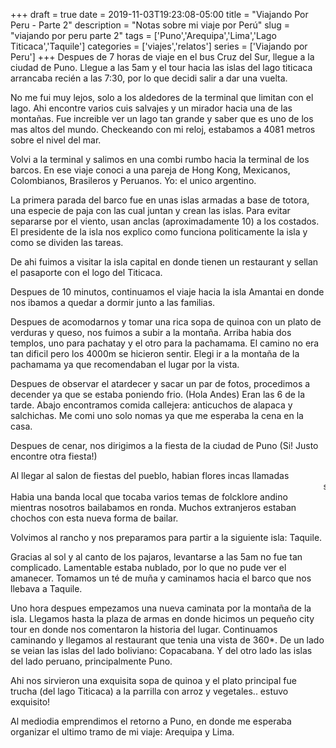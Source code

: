 +++ 
draft = true
date = 2019-11-03T19:23:08-05:00
title = "Viajando Por Peru - Parte 2"
description = "Notas sobre mi viaje por Perú"
slug = "viajando por peru parte 2" 
tags = ['Puno','Arequipa','Lima','Lago Titicaca','Taquile']
categories = ['viajes','relatos']
series = ['Viajando por Peru']
+++
Despues de 7 horas de viaje en el bus Cruz del Sur, llegue a la ciudad de Puno. Llegue a las 5am y el tour hacia las islas del lago titicaca arrancaba recién a las 7:30, por lo que decidi salir a dar una vuelta.

No me fui muy lejos, solo a los aldedores de la terminal que limitan con el lago. Ahi encontre varios cuis salvajes y un mirador hacia una de las montañas. Fue increible ver un lago tan grande y saber que es uno de los mas altos del mundo. Checkeando con mi reloj, estabamos a 4081 metros sobre el nivel del mar.

Volvi a la terminal y salimos en una combi rumbo hacia la terminal de los barcos. En ese viaje conoci a una pareja de Hong Kong, Mexicanos, Colombianos, Brasileros y Peruanos. Yo: el unico argentino.

La primera parada del barco fue en unas islas armadas a base de totora, una especie de paja con las cual juntan y crean las islas. Para evitar separarse por el viento, usan anclas (aproximadamente 10) a los costados. El presidente de la isla nos explico como funciona politicamente la isla y como se dividen las tareas.

De ahi fuimos a visitar la isla capital en donde tienen un restaurant y sellan el pasaporte con el logo del Titicaca.

Despues de 10 minutos, continuamos el viaje hacia la isla Amantai en donde nos ibamos a quedar a dormir junto a las familias. 

Despues de acomodarnos y tomar una rica sopa de quinoa con un plato de verduras y queso, nos fuimos a subir a la montaña. Arriba habia dos templos, uno para pachatay y el otro para la pachamama. El camino no era tan dificil pero los 4000m se hicieron sentir. Elegi ir a la montaña de la pachamama ya que recomendaban el lugar por la vista.

Despues de observar el atardecer y sacar un par de fotos, procedimos a decender ya que se estaba poniendo frio. (Hola Andes) Eran las 6 de la tarde. Abajo encontramos comida callejera: anticuchos de alapaca y salchichas. Me comi uno solo nomas ya que me esperaba la cena en la casa.

Despues de cenar, nos dirigimos a la fiesta de la ciudad de Puno (Si! Justo encontre otra fiesta!)

Al llegar al salon de fiestas del pueblo, habian flores incas llamadas <marquee>sabra dios</marquee> Habia una banda local que tocaba varios temas de folcklore andino mientras nosotros bailabamos en ronda. Muchos extranjeros estaban chochos con esta nueva forma de bailar.

Volvimos al rancho y nos preparamos para partir a la siguiente isla: Taquile.

Gracias al sol y al canto de los pajaros, levantarse a las 5am no fue tan complicado. Lamentable estaba nublado, por lo que no pude ver el amanecer. Tomamos un té de muña y caminamos hacia el barco que nos llebava a Taquile.

Uno hora despues empezamos una nueva caminata por la montaña de la isla. Llegamos hasta la plaza de armas en donde hicimos un pequeño city tour en donde nos comentaron la historia del lugar. Continuamos caminando y llegamos al restaurant que tenia una vista de 360*. De un lado se veian las islas del lado boliviano: Copacabana. Y del otro lado las islas del lado peruano, principalmente Puno.

Ahi nos sirvieron una exquisita sopa de quinoa y el plato principal fue trucha (del lago Titicaca) a la parrilla con arroz y vegetales.. estuvo exquisito!

Al mediodia emprendimos el retorno a Puno, en donde me esperaba organizar el ultimo tramo de mi viaje: Arequipa y Lima.
